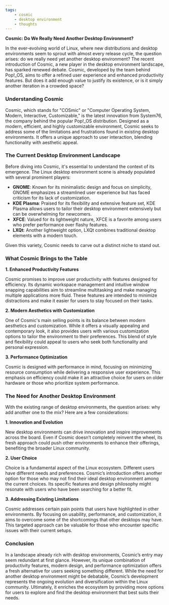 ```yaml
---
tags:
    - cosmic
    - desktop environment
    - thoughts
---
```


**Cosmic: Do We Really Need Another Desktop Environment?**

In the ever-evolving world of Linux, where new distributions and desktop environments seem to sprout with almost every release cycle, the question arises: do we really need yet another desktop environment? The recent introduction of Cosmic, a new player in the desktop environment landscape, has sparked renewed debate. Cosmic, developed by the team behind Pop!_OS, aims to offer a refined user experience and enhanced productivity features. But does it add enough value to justify its existence, or is it simply another iteration in a crowded space?

### Understanding Cosmic

Cosmic, which stands for "COSmic" or "Computer Operating System, Modern, Interactive, Customizable," is the latest innovation from System76, the company behind the popular Pop!_OS distribution. Designed as a modern, efficient, and highly customizable environment, Cosmic seeks to address some of the limitations and frustrations found in existing desktop environments. It offers a unique approach to user interaction, blending functionality with aesthetic appeal.

### The Current Desktop Environment Landscape

Before diving into Cosmic, it's essential to understand the context of its emergence. The Linux desktop environment scene is already populated with several prominent players:

- **GNOME**: Known for its minimalistic design and focus on simplicity, GNOME emphasizes a streamlined user experience but has faced criticism for its lack of customization.
- **KDE Plasma**: Praised for its flexibility and extensive feature set, KDE Plasma allows users to tailor their desktop environment extensively but can be overwhelming for newcomers.
- **XFCE**: Valued for its lightweight nature, XFCE is a favorite among users who prefer performance over flashy features.
- **LXQt**: Another lightweight option, LXQt combines traditional desktop elements with a modern touch.

Given this variety, Cosmic needs to carve out a distinct niche to stand out.

### What Cosmic Brings to the Table

**1. Enhanced Productivity Features**

Cosmic promises to improve user productivity with features designed for efficiency. Its dynamic workspace management and intuitive window snapping capabilities aim to streamline multitasking and make managing multiple applications more fluid. These features are intended to minimize distractions and make it easier for users to stay focused on their tasks.

**2. Modern Aesthetics with Customization**

One of Cosmic's main selling points is its balance between modern aesthetics and customization. While it offers a visually appealing and contemporary look, it also provides users with various customization options to tailor the environment to their preferences. This blend of style and flexibility could appeal to users who seek both functionality and personal expression.

**3. Performance Optimization**

Cosmic is designed with performance in mind, focusing on minimizing resource consumption while delivering a responsive user experience. This emphasis on efficiency could make it an attractive choice for users on older hardware or those who prioritize system performance.

### The Need for Another Desktop Environment

With the existing range of desktop environments, the question arises: why add another one to the mix? Here are a few considerations:

**1. Innovation and Evolution**

New desktop environments can drive innovation and inspire improvements across the board. Even if Cosmic doesn’t completely reinvent the wheel, its fresh approach could push other environments to enhance their offerings, benefiting the broader Linux community.

**2. User Choice**

Choice is a fundamental aspect of the Linux ecosystem. Different users have different needs and preferences. Cosmic’s introduction offers another option for those who may not find their ideal desktop environment among the current choices. Its specific features and design philosophy might resonate with users who have been searching for a better fit.

**3. Addressing Existing Limitations**

Cosmic addresses certain pain points that users have highlighted in other environments. By focusing on usability, performance, and customization, it aims to overcome some of the shortcomings that other desktops may have. This targeted approach can be valuable for those who encounter specific issues with their current setups.

### Conclusion

In a landscape already rich with desktop environments, Cosmic’s entry may seem redundant at first glance. However, its unique combination of productivity features, modern design, and performance optimization offers a fresh alternative for users seeking something different. While the need for another desktop environment might be debatable, Cosmic’s development represents the ongoing evolution and diversification within the Linux community. Ultimately, it enriches the ecosystem by providing more options for users to explore and find the desktop environment that best suits their needs.

<script data-name="BMC-Widget" data-cfasync="false" src="https://cdnjs.buymeacoffee.com/1.0.0/widget.prod.min.js" data-id="justaguylinux" data-description="Support me on Buy me a coffee!" data-message="" data-color="#FF5F5F" data-position="Right" data-x_margin="18" data-y_margin="18"></script>
